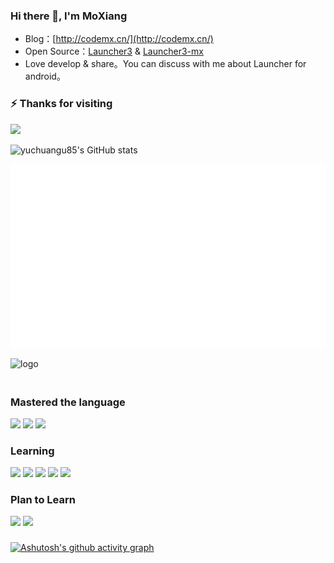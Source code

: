 <!--
**yuchuangu85/yuchuangu85** is a ✨ _special_ ✨ repository because its `README.md` (this file) appears on your GitHub profile.

Here are some ideas to get you started:

- 🔭 I’m currently working on ...
- 🌱 I’m currently learning ...
- 👯 I’m looking to collaborate on ...
- 🤔 I’m looking for help with ...
- 💬 Ask me about ...
- 📫 How to reach me: ...
- 😄 Pronouns: ...
- ⚡ Fun fact: ...
-->


### Hi there 👋, I'm MoXiang

- Blog：[http://codemx.cn/](http://codemx.cn/)
- Open Source：[Launcher3](https://github.com/Launcher3-dev/Launcher3) & [Launcher3-mx](https://github.com/Launcher3-dev/Launcher3-mx)
- Love develop & share。You can discuss with me about Launcher for android。

<!--统计访问人数-->
### ⚡ Thanks for visiting
<!-- ![](https://visitor-badge.glitch.me/badge?page_id=yuchuangu85.readme) -->
![](https://profile-counter.glitch.me/yuchuangu85/count.svg)

<!--Github Stars统计-->
![yuchuangu85's GitHub stats](https://github-readme-stats.vercel.app/api?username=yuchuangu85&show_icons=true&theme=radical&hide_border=true)

<!--开发语言统计-->
<!-- ![MoXiang's Most used languages](https://github-readme-stats.vercel.app/api/top-langs/?username=yuchuangu85&layout=compact&hide_border=true&langs_count=10) -->
![](https://raw.githubusercontent.com/zhuzichu520/github-stats-transparent/output/generated/languages.svg)

<!--底部统计--奖杯-->
<img src="https://github-profile-trophy.vercel.app/?username=yuchuangu85&theme=flat&column=7" alt="logo" height="160" align="center" style="margin: auto; margin-bottom: 20px;" />

### Mastered the language
<!---API-->
<!---https://shields.io/badges-->
<span > <img src="https://img.shields.io/badge/-Java-E34F26?style=flat-square&logo=java&logoColor=white" /> <img src="https://img.shields.io/badge/-C-1572B6?style=flat-square&logo=C" /> <img src="https://img.shields.io/badge/-Kotlin-oringe?style=flat-square&logo=Kotlin" />
</span>

### Learning
<!---API-->
<!---https://shields.io/badges-->
<span > <img src="https://img.shields.io/badge/-HTML5-E34F26?style=flat-square&logo=html5&logoColor=white" /> <img src="https://img.shields.io/badge/-CSS3-1572B6?style=flat-square&logo=css3" /> <img src="https://img.shields.io/badge/-JavaScript-oringe?style=flat-square&logo=javascript" /> <img src="https://img.shields.io/badge/-Python-oringe?style=flat-square&logo=python&color=yellow" /> <img src="https://img.shields.io/badge/-Flutter-oringe?style=flat-square&logo=flutter&color=gray" /> 
</span>


### Plan to Learn
<!---API-->
<!---https://shields.io/badges-->
<span > <img src="https://img.shields.io/badge/-C++-E34F26?style=flat-square&logo=cplusplus&logoColor=white" /> <img src="https://img.shields.io/badge/-Swift-1572B6?style=flat-square&logo=swift" />
</span>

### 
<!--https://github.com/Ashutosh00710/github-readme-activity-graph/-->
[![Ashutosh's github activity graph](https://github-readme-activity-graph.vercel.app/graph?username=yuchuangu85&theme=react)](https://github.com/ashutosh00710/github-readme-activity-graph)
